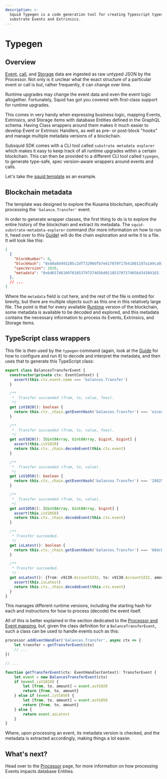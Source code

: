 ```yaml
---
description: >-
  Squid Typegen is a code generation tool for creating Typescript types for
  substrate Events and Extrinsics.
---
```


# Typegen

## Overview

[Event](substrate.md#events), [call](substrate.md#extrinsics), and [Storage](substrate.md#storage) data are ingested as raw untyped JSON by the Processor. Not only is it unclear what the exact structure of a particular event or call is but, rather frequently, it can change over time.

Runtime upgrades may change the event data and even the event logic altogether. Fortunately, Squid has got you covered with first-class support for runtime upgrades.

This comes in very handy when expressing business logic, mapping Events, Extrinsics, and Storage items with database Entities defined in the GraphQL schema. Having Class wrappers around them makes it much easier to develop Event or Extrinsic Handlers, as well as pre- or post-block "hooks" and manage multiple metadata versions of a blockchain.

Subsquid SDK comes with a CLI tool called `substrate metadata explorer` which makes it easy to keep track of all runtime upgrades within a certain blockchain. This can then be provided to a different CLI tool called `typegen`, to generate type-safe, spec version-aware wrappers around events and calls.

Let's take the [squid template](https://github.com/subsquid/squid-template) as an example.

## Blockchain metadata

The template was designed to explore the Kusama blockchain, specifically processing the `'balance.Transfer'` event.

In order to generate wrapper classes, the first thing to do is to explore the entire history of the blockchain and extract its metadata. The `squid-substrate-metadata-explorer` command (for more information on how to run it, head over to this [Guide](../recipes/running-a-squid/generate-typescript-definitions.md)) will do the chain exploration and write it to a file. It will look like this:

```json
[
  {
    "blockNumber": 0,
    "blockHash": "0xb0a8d493285c2df73290dfb7e61f870f17b41801197a149ca93654499ea3dafe",
    "specVersion": 1020,
    "metadata": "0x6d65746109701853797374656d011853797374656d34304163..."
  },
  // ...
]
```

Where the `metadata` field is cut here, and the rest of the file is omitted for brevity, but there are multiple objects such as this one in this relatively large file. The point is that for every available [Runtime](substrate.md#runtime) version of the blockchain, some metadata is available to be decoded and explored, and this metadata contains the necessary information to process its Events, Extrinsics, and Storage items.

## TypeScript class wrappers

This file is then used by the `typegen` command (again, look at the [Guide](../recipes/running-a-squid/generate-typescript-definitions.md) for how to configure and run it) to decode and interpret the metadata, and then uses that to generate this TypeScript class:

```typescript
export class BalancesTransferEvent {
  constructor(private ctx: EventContext) {
    assert(this.ctx.event.name === 'balances.Transfer')
  }

  /**
   *  Transfer succeeded (from, to, value, fees).
   */
  get isV1020(): boolean {
    return this.ctx._chain.getEventHash('balances.Transfer') === 'e1ceec345fa4674275d2608b64d810ecec8e9c26719985db4998568cfcafa72b'
  }

  /**
   *  Transfer succeeded (from, to, value, fees).
   */
  get asV1020(): [Uint8Array, Uint8Array, bigint, bigint] {
    assert(this.isV1020)
    return this.ctx._chain.decodeEvent(this.ctx.event)
  }

  /**
   *  Transfer succeeded (from, to, value).
   */
  get isV1050(): boolean {
    return this.ctx._chain.getEventHash('balances.Transfer') === '2082574713e816229f596f97b58d3debbdea4b002607df469a619e037cc11120'
  }

  /**
   *  Transfer succeeded (from, to, value).
   */
  get asV1050(): [Uint8Array, Uint8Array, bigint] {
    assert(this.isV1050)
    return this.ctx._chain.decodeEvent(this.ctx.event)
  }

  /**
   * Transfer succeeded.
   */
  get isLatest(): boolean {
    return this.ctx._chain.getEventHash('balances.Transfer') === '68dcb27fbf3d9279c1115ef6dd9d30a3852b23d8e91c1881acd12563a212512d'
  }

  /**
   * Transfer succeeded.
   */
  get asLatest(): {from: v9130.AccountId32, to: v9130.AccountId32, amount: bigint} {
    assert(this.isLatest)
    return this.ctx._chain.decodeEvent(this.ctx.event)
  }
}
```

This manages different runtime versions, including the starting hash for each and instructions for how to process (decode) the event itself.

All of this is better explained in the section dedicated to the [Processor and Event mapping](processor.md), but, given the class definition for a `BalanceTransferEvent`, such a class can be used to handle events such as this:

```typescript
processor.addEventHandler('balances.Transfer', async ctx => {
    let transfer = getTransferEvent(ctx)
    // ...
})

// ...

function getTransferEvent(ctx: EventHandlerContext): TransferEvent {
    let event = new BalancesTransferEvent(ctx)
    if (event.isV1020) {
        let [from, to, amount] = event.asV1020
        return {from, to, amount}
    } else if (event.isV1050) {
        let [from, to, amount] = event.asV1050
        return {from, to, amount}
    } else {
        return event.asLatest
    }
}
```

Where, upon processing an event, its metadata version is checked, and the metadata is extracted accordingly, making things a lot easier.

## What's next?

Head over to the [Processor](processor.md) page, for more information on how processing Events impacts database Entities.
